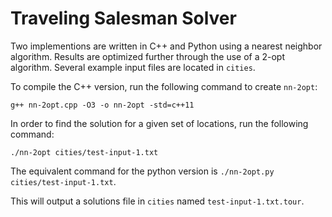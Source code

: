 # Traveling Salesman Solver
Two implementions are written in C++ and Python using a nearest neighbor algorithm. Results are optimized further through the use of a 2-opt algorithm. Several example input files are located in `cities`.

To compile the C++ version, run the following command to create `nn-2opt`:

`g++ nn-2opt.cpp -O3 -o nn-2opt -std=c++11`

In order to find the solution for a given set of locations, run the following command:

`./nn-2opt cities/test-input-1.txt`

The equivalent command for the python version is `./nn-2opt.py cities/test-input-1.txt`.

This will output a solutions file in `cities` named `test-input-1.txt.tour`.
